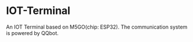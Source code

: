 # IOT-Terminal
An IOT Terminal based on M5GO(chip: ESP32). The communication system is powered by QQbot.
